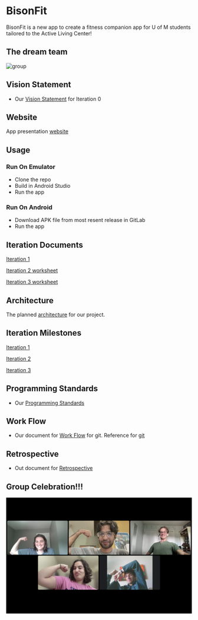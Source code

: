 # BisonFit

BisonFit is a new app to create a fitness companion app for U of M students tailored to the Active Living Center!

## The dream team 

![group](Docs/Group.jpg)


## Vision Statement

- Our [Vision Statement](https://code.cs.umanitoba.ca/3350-summer2023/funkyflamingos-4/-/blob/main/Docs/Vision%20Statement.md) for Iteration 0

## Website 
App presentation [website](https://bisonfit.netlify.app/)

## Usage 
### Run On Emulator 
* Clone the repo 
* Build in Android Studio 
* Run the app 

### Run On Android 
* Download APK file from most resent release in GitLab 
* Run the app 

## Iteration Documents

[Iteration 1](https://code.cs.umanitoba.ca/3350-summer2023/funkyflamingos-4/-/blob/main/Docs/Iteration1.md)

[Iteration 2 worksheet](https://code.cs.umanitoba.ca/3350-summer2023/funkyflamingos-4/-/blob/main/Docs/Iteration2%20Worksheet.md)

[Iteration 3 worksheet](https://code.cs.umanitoba.ca/3350-summer2023/funkyflamingos-4/-/blob/main/Docs/Iteration3%20Worksheet.md)

## Architecture 

The planned [architecture](https://code.cs.umanitoba.ca/3350-summer2023/funkyflamingos-4/-/blob/main/Docs/ARCHITECTURE.md) for our project. 

## Iteration Milestones

[Iteration 1](https://code.cs.umanitoba.ca/3350-summer2023/funkyflamingos-4/-/milestones/1#tab-issues)

[Iteration 2](https://code.cs.umanitoba.ca/3350-summer2023/funkyflamingos-4/-/milestones/2#tab-issues)

[Iteration 3](https://code.cs.umanitoba.ca/3350-summer2023/funkyflamingos-4/-/milestones/3#tab-issues)

## Programming Standards

- Our [Programming Standards](https://code.cs.umanitoba.ca/3350-summer2023/funkyflamingos-4/-/blob/main/Docs/Programming%20Standards.md)


## Work Flow

- Our document for [Work Flow](https://code.cs.umanitoba.ca/3350-summer2023/funkyflamingos-4/-/blob/main/Docs/Workflow.md) for git. Reference for [git](https://code.cs.umanitoba.ca/3350-summer2023/funkyflamingos-4/-/blob/main/Docs/Git%20Reference.md)


## Retrospective

- Out document for [Retrospective](https://code.cs.umanitoba.ca/3350-summer2023/funkyflamingos-4/-/blob/main/Docs/Retrospective.md)


## Group Celebration!!! 
![GroupCelebration](Docs/GroupCelebration.PNG)
